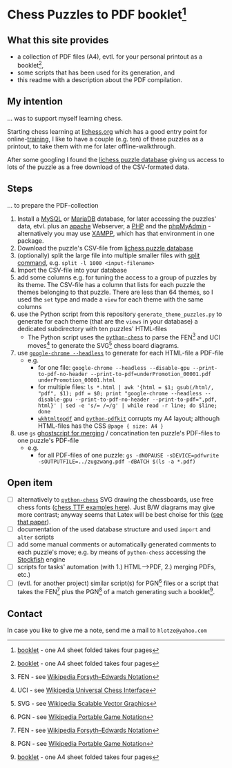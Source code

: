 # Chess Puzzles to PDF booklet[^1]
## What this site provides 
- a collection of PDF files (A4), evtl. for your personal printout as a booklet[^1], 
- some scripts that has been used for its generation, and 
- this readme with a description about the PDF compilation.

## My intention
... was to support myself learning chess. 

Starting chess learning at [lichess.org](https://lichess.org/) which has a good entry point for online-[training](https://lichess.org/training/themes), I like to have a couple (e.g. ten) of these puzzles as a printout, to take them with me for later offline-walkthrough. 

After some googling I found the [lichess puzzle database](https://database.lichess.org/#puzzles) giving us access to lots of the puzzle as a free download of the CSV-formated data.

## Steps
... to prepare the PDF-collection
1. Install a [MySQL](https://www.mysql.com/) or [MariaDB](https://mariadb.org/) database, for later accessing the puzzles' data, etvl. plus an [apache](https://httpd.apache.org/) Webserver, a [PHP](https://www.php.net/) and the [phpMyAdmin](https://www.phpmyadmin.net/downloads/) - alternatively you may use [XAMPP](https://www.apachefriends.org/download.html), which has that environment in one package.
3. Download the puzzle's CSV-file from [lichess puzzle database](https://database.lichess.org/#puzzles)
4. (optionally) split the large file into multiple smaller files with [split command](https://man7.org/linux/man-pages/man1/split.1.html), e.g. `split -l 1000 <input-filename>`
5. Import the CSV-file into your database
6. add some columns e.g. for tuning the access to a group of puzzles by its theme. The CSV-file has a column that lists for each puzzle the themes belonging to that puzzle. There are less than 64 themes, so I used the `set` type and made a `view` for each theme with the same columns
7. use the Python script from this repository `generate_theme_puzzles.py` to generate for each theme (that are the `views` in your database) a dedicated subdirectory with ten puzzles' HTML-files
   - The Python script uses the [`python-chess`](https://python-chess.readthedocs.io/en/latest/) to parse the FEN[^3] and UCI moves[^4] to generate the SVG[^5] chess board diagrams.
9. use [`google-chrome --headless`](https://developers.google.com/web/updates/2017/04/headless-chrome) to generate for each HTML-file a PDF-file
   - e.g. 
     - for one file: `google-chrome --headless --disable-gpu --print-to-pdf-no-header --print-to-pdf=underPromotion_00001.pdf underPromotion_00001.html`
     - for multiple files: `ls *.html | awk '{html = $1; gsub(/html/, "pdf", $1); pdf = $0; print "google-chrome --headless --disable-gpu --print-to-pdf-no-header --print-to-pdf=",pdf, html}' | sed -e 's/= /=/g' | while read -r line; do $line; done`  
     - [`wkhtmltopdf`](https://wkhtmltopdf.org/) and [`python-pdfkit`](https://github.com/JazzCore/python-pdfkit) corrupts my A4 layout; although HTML-files has the CSS `@page { size: A4 }`
10. use `gs` [ghostscript for merging](https://stackoverflow.com/questions/8158584/ghostscript-to-merge-pdfs-compresses-the-result) / concatination ten puzzle's PDF-files to one puzzle's PDF-file
    - e.g.
      - for all PDF-files of one puzzle: `gs -dNOPAUSE -sDEVICE=pdfwrite -sOUTPUTFILE=../zugzwang.pdf -dBATCH $(ls -a *.pdf)`

## Open item
- [ ] alternatively to [`python-chess`](https://python-chess.readthedocs.io/en/latest/) SVG drawing the chessboards, use free chess fonts ([chess TTF examples here](http://www.enpassant.dk/chess/fonteng.htm)). Just B/W diagrams may give more contrast; anyway seems that Latex will be best choise for this ([see that paper](https://ftp.tu-chemnitz.de/pub/tex/macros/latex/contrib/chessfss/chessfss.pdf)).
- [ ] documentation of the used database structure and used `import` and `alter` scripts
- [ ] add some manual comments or automatically generated comments to each puzzle's move; e.g. by means of `python-chess` accessing the [Stockfish](https://stockfishchess.org/) engine
- [ ] scripts for tasks' automation (with 1.) HTML-->PDF, 2.) merging PDFs, etc.)
- [ ] \(evtl. for another project) similar script(s) for PGN[^2] files or a script that takes the FEN[^3] plus the PGN[^2] of a match generating such a booklet[^1].

## Contact
In case you like to give me a note, send me a mail to `hlotze@yahoo.com`

[^1]: [booklet](https://helpx.adobe.com/acrobat/kb/print-booklets-acrobat-reader.html) - one A4 sheet folded takes four pages
[^2]: PGN - see [Wikipedia Portable Game Notation](https://en.wikipedia.org/wiki/Portable_Game_Notation)
[^3]: FEN - see [Wikipedia Forsyth–Edwards Notation](https://en.wikipedia.org/wiki/Forsyth%E2%80%93Edwards_Notation)
[^4]: UCI - see [Wikipedia Universal Chess Interface](https://en.wikipedia.org/wiki/Universal_Chess_Interface)
[^5]: SVG - see [Wikipedia Scalable Vector Graphics](https://en.wikipedia.org/wiki/Scalable_Vector_Graphics)
